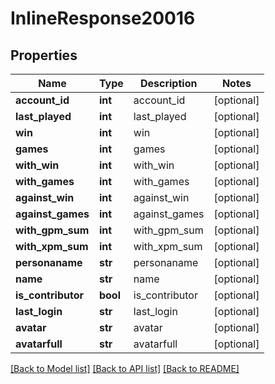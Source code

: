 # InlineResponse20016

## Properties
Name | Type | Description | Notes
------------ | ------------- | ------------- | -------------
**account_id** | **int** | account_id | [optional] 
**last_played** | **int** | last_played | [optional] 
**win** | **int** | win | [optional] 
**games** | **int** | games | [optional] 
**with_win** | **int** | with_win | [optional] 
**with_games** | **int** | with_games | [optional] 
**against_win** | **int** | against_win | [optional] 
**against_games** | **int** | against_games | [optional] 
**with_gpm_sum** | **int** | with_gpm_sum | [optional] 
**with_xpm_sum** | **int** | with_xpm_sum | [optional] 
**personaname** | **str** | personaname | [optional] 
**name** | **str** | name | [optional] 
**is_contributor** | **bool** | is_contributor | [optional] 
**last_login** | **str** | last_login | [optional] 
**avatar** | **str** | avatar | [optional] 
**avatarfull** | **str** | avatarfull | [optional] 

[[Back to Model list]](../README.md#documentation-for-models) [[Back to API list]](../README.md#documentation-for-api-endpoints) [[Back to README]](../README.md)


